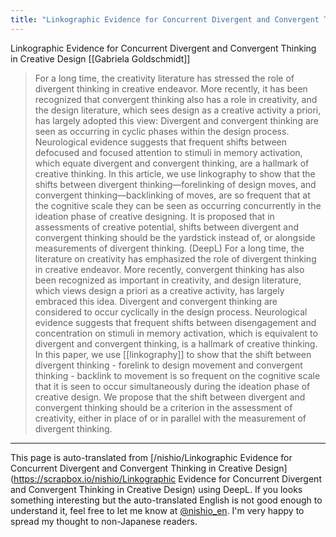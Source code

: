 ```yaml
---
title: "Linkographic Evidence for Concurrent Divergent and Convergent Thinking in Creative Design"
---
```


Linkographic Evidence for Concurrent Divergent and Convergent Thinking in Creative Design
[[Gabriela Goldschmidt]]

> For a long time, the creativity literature has stressed the role of divergent thinking in creative endeavor. More recently, it has been recognized that convergent thinking also has a role in creativity, and the design literature, which sees design as a creative activity a priori, has largely adopted this view: Divergent and convergent thinking are seen as occurring in cyclic phases within the design process. Neurological evidence suggests that frequent shifts between defocused and focused attention to stimuli in memory activation, which equate divergent and convergent thinking, are a hallmark of creative thinking. In this article, we use linkography to show that the shifts between divergent thinking—forelinking of design moves, and convergent thinking—backlinking of moves, are so frequent that at the cognitive scale they can be seen as occurring concurrently in the ideation phase of creative designing. It is proposed that in assessments of creative potential, shifts between divergent and convergent thinking should be the yardstick instead of, or alongside measurements of divergent thinking.
(DeepL) For a long time, the literature on creativity has emphasized the role of divergent thinking in creative endeavor. More recently, convergent thinking has also been recognized as important in creativity, and design literature, which views design a priori as a creative activity, has largely embraced this idea. Divergent and convergent thinking are considered to occur cyclically in the design process. Neurological evidence suggests that frequent shifts between disengagement and concentration on stimuli in memory activation, which is equivalent to divergent and convergent thinking, is a hallmark of creative thinking. In this paper, we use [[linkography]] to show that the shift between divergent thinking - forelink to design movement and convergent thinking - backlink to movement is so frequent on the cognitive scale that it is seen to occur simultaneously during the ideation phase of creative design. We propose that the shift between divergent and convergent thinking should be a criterion in the assessment of creativity, either in place of or in parallel with the measurement of divergent thinking.


---
This page is auto-translated from [/nishio/Linkographic Evidence for Concurrent Divergent and Convergent Thinking in Creative Design](https://scrapbox.io/nishio/Linkographic Evidence for Concurrent Divergent and Convergent Thinking in Creative Design) using DeepL. If you looks something interesting but the auto-translated English is not good enough to understand it, feel free to let me know at [@nishio_en](https://twitter.com/nishio_en). I'm very happy to spread my thought to non-Japanese readers.